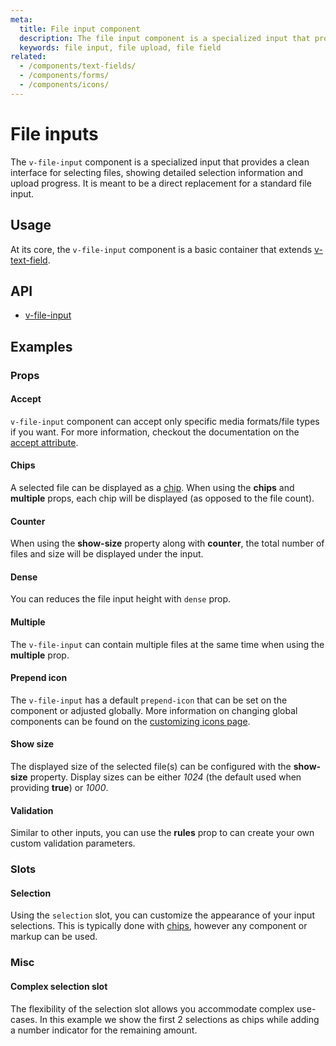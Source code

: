 ```yaml
---
meta:
  title: File input component
  description: The file input component is a specialized input that provides a clean interface for selecting files, showing detailed selection information and upload progress.
  keywords: file input, file upload, file field
related:
  - /components/text-fields/
  - /components/forms/
  - /components/icons/
---
```


# File inputs

The `v-file-input` component is a specialized input that provides a clean interface for selecting files, showing detailed selection information and upload progress. It is meant to be a direct replacement for a standard file input.

<entry-ad />

## Usage

At its core, the `v-file-input` component is a basic container that extends [v-text-field](/components/text-fields).

<usage name="v-file-input" />

## API

- [v-file-input](/api/v-file-input)

## Examples

### Props

#### Accept

`v-file-input` component can accept only specific media formats/file types if you want. For more information, checkout the documentation on the [accept attribute](https://developer.mozilla.org/en-US/docs/Web/HTML/Element/input/file#accept).

<example file="v-file-input/prop-accept" />

#### Chips

A selected file can be displayed as a [chip](/components/chips). When using the **chips** and **multiple** props, each chip will be displayed (as opposed to the file count).

<example file="v-file-input/prop-chips" />

#### Counter

When using the **show-size** property along with **counter**, the total number of files and size will be displayed under the input.

<example file="v-file-input/prop-counter" />

#### Dense

You can reduces the file input height with `dense` prop.

<example file="v-file-input/prop-dense" />

#### Multiple

The `v-file-input` can contain multiple files at the same time when using the **multiple** prop.

<example file="v-file-input/prop-multiple" />

#### Prepend icon

The `v-file-input` has a default `prepend-icon` that can be set on the component or adjusted globally. More information on changing global components can be found on the [customizing icons page](/features/icons).

<example file="v-file-input/prop-prepend-icon" />

#### Show size

The displayed size of the selected file(s) can be configured with the **show-size** property. Display sizes can be either _1024_ (the default used when providing **true**) or _1000_.

<example file="v-file-input/prop-show-size" />

#### Validation

Similar to other inputs, you can use the **rules** prop to can create your own custom validation parameters.

<example file="v-file-input/prop-validation" />

### Slots

#### Selection

Using the `selection` slot, you can customize the appearance of your input selections. This is typically done with [chips](/components/chips), however any component or markup can be used.

<example file="v-file-input/slot-selection" />

### Misc

#### Complex selection slot

The flexibility of the selection slot allows you accommodate complex use-cases. In this example we show the first 2 selections as chips while adding a number indicator for the remaining amount.

<example file="v-file-input/misc-complex-selection" />

<backmatter />
